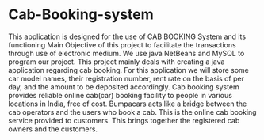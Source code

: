# Cab-Booking-system
This application is designed for the use of CAB BOOKING 
System and its functioning Main Objective of this project to 
facilitate the transactions through use of electronic medium. We 
use java NetBeans and MySQL to program our project. This 
project mainly deals with creating a java application regarding 
cab booking. For this application we will store some car model 
names, their registration number, rent rate on the basis of per 
day, and the amount to be deposited accordingly. Cab booking 
system provides reliable online cab(car) booking facility to people 
in various locations in India, free of cost. Bumpacars acts like a 
bridge between the cab operators and the users who book a 
cab. This is the online cab booking service provided to 
customers. This brings together the registered cab owners and 
the customers.
